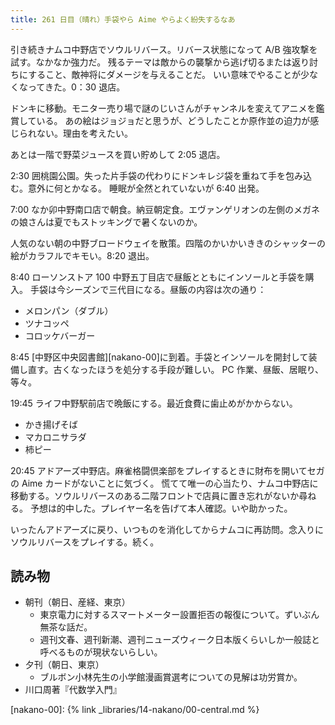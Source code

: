 ```yaml
---
title: 261 日目（晴れ）手袋やら Aime やらよく紛失するなあ
---
```


引き続きナムコ中野店でソウルリバース。リバース状態になって A/B 強攻撃を試す。なかなか強力だ。
残るテーマは敵からの襲撃から逃げ切るまたは返り討ちにすること、敵神将にダメージを与えることだ。
いい意味でやることが少なくなってきた。0：30 退店。

ドンキに移動。モニター売り場で謎のじいさんがチャンネルを変えてアニメを鑑賞している。
あの絵はジョジョだと思うが、どうしたことか原作並の迫力が感じられない。理由を考えたい。

あとは一階で野菜ジュースを買い貯めして 2:05 退店。

2:30 囲桃園公園。失った片手袋の代わりにドンキレジ袋を重ねて手を包み込む。意外に何とかなる。
睡眠が全然とれていないが 6:40 出発。

7:00 なか卯中野南口店で朝食。納豆朝定食。エヴァンゲリオンの左側のメガネの娘さんは夏でもストッキングで暑くないのか。

人気のない朝の中野ブロードウェイを散策。四階のかいかいききのシャッターの絵がカラフルでキモい。8:20 退出。

8:40 ローソンストア 100 中野五丁目店で昼飯とともにインソールと手袋を購入。
手袋は今シーズンで三代目になる。昼飯の内容は次の通り：

* メロンパン（ダブル）
* ツナコッペ
* コロッケバーガー

8:45 [中野区中央図書館][nakano-00]に到着。手袋とインソールを開封して装備し直す。古くなったほうを処分する手段が難しい。
PC 作業、昼飯、居眠り、等々。

19:45 ライフ中野駅前店で晩飯にする。最近食費に歯止めがかからない。

* かき揚げそば
* マカロニサラダ
* 柿ピー

20:45 アドアーズ中野店。麻雀格闘倶楽部をプレイするときに財布を開いてセガの Aime カードがないことに気づく。
慌てて唯一の心当たり、ナムコ中野店に移動する。ソウルリバースのある二階フロントで店員に置き忘れがないか尋ねる。
予想は的中した。プレイヤー名を告げて本人確認。いや助かった。

いったんアドアーズに戻り、いつものを消化してからナムコに再訪問。念入りにソウルリバースをプレイする。続く。

## 読み物

* 朝刊（朝日、産経、東京）
  * 東京電力に対するスマートメーター設置拒否の報復について。ずいぶん無茶な話だ。
  * 週刊文春、週刊新潮、週刊ニューズウィーク日本版くらいしか一般誌と呼べるものが現状ないらしい。
* 夕刊（朝日、東京）
  * ブルボン小林先生の小学館漫画賞選考についての見解は功労賞か。
* 川口周著『代数学入門』

[nakano-00]: {% link _libraries/14-nakano/00-central.md %}
